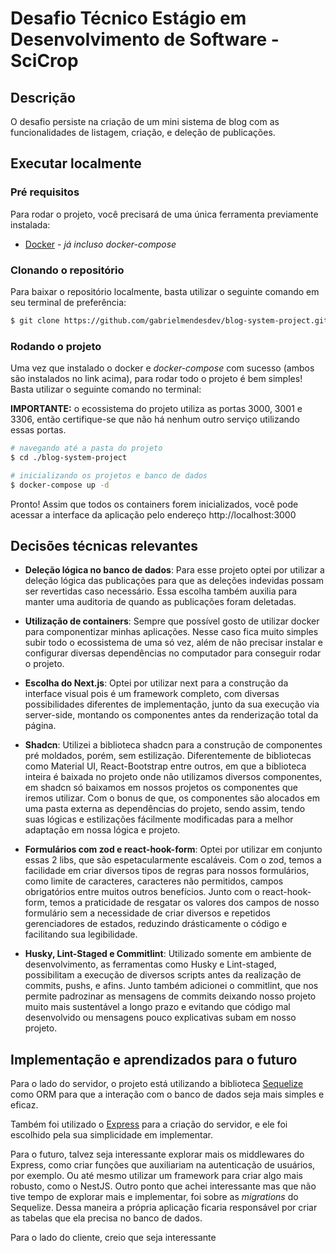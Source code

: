 # Desafio Técnico Estágio em Desenvolvimento de Software - SciCrop


## Descrição

O desafio persiste na criação de um mini sistema de blog com as funcionalidades de listagem, criação, e deleção de publicações. 

## Executar localmente

### Pré requisitos

Para rodar o projeto, você precisará de uma única ferramenta previamente instalada:

- [Docker](https://docs.docker.com/desktop/setup/install/windows-install/) - *já incluso docker-compose*

### Clonando o repositório 

Para baixar o repositório localmente, basta utilizar o seguinte comando em seu terminal de preferência:

```bash
$ git clone https://github.com/gabrielmendesdev/blog-system-project.git
```

### Rodando o projeto

<p>Uma vez que instalado o docker e <i>docker-compose</i> com sucesso (ambos são instalados no link acima), para rodar todo o projeto é bem simples! Basta utilizar o seguinte comando no terminal:</p>

<p><strong>IMPORTANTE:</strong> o ecossistema do projeto utiliza as portas 3000, 3001 e 3306, então certifique-se que não há nenhum outro serviço utilizando essas portas.</p>

```bash
# navegando até a pasta do projeto
$ cd ./blog-system-project

# inicializando os projetos e banco de dados
$ docker-compose up -d
```

Pronto! Assim que todos os containers forem inicializados, você pode acessar a interface da aplicação pelo endereço http://localhost:3000

## Decisões técnicas relevantes

- <strong>Deleção lógica no banco de dados</strong>: Para esse projeto optei por utilizar a deleção lógica das publicações para que as deleções indevidas possam ser revertidas caso necessário. Essa escolha também auxilia para manter uma auditoria de quando as publicações foram deletadas.

- <strong>Utilização de containers</strong>: Sempre que possível gosto de utilizar docker para componentizar minhas aplicações. Nesse caso fica muito simples subir todo o ecossistema de uma só vez, além de não precisar instalar e configurar diversas dependências no computador para conseguir rodar o projeto.

- <strong>Escolha do Next.js</strong>: Optei por utilizar next para a construção da interface visual pois é um framework completo, com diversas possibilidades diferentes de implementação, junto da sua execução via server-side, montando os componentes antes da renderização total da página.

- <strong>Shadcn</strong>: Utilizei a biblioteca shadcn para a construção de componentes pré moldados, porém, sem estilização. Diferentemente de bibliotecas como Material UI, React-Bootstrap entre outros, em que a biblioteca inteira é baixada no projeto onde não utilizamos diversos componentes, em shadcn só baixamos em nossos projetos os componentes que iremos utilizar. Com o bonus de que, os componentes são alocados em uma pasta externa as dependências do projeto, sendo assim, tendo suas lógicas e estilizações fácilmente modificadas para a melhor adaptação em nossa lógica e projeto.

- <strong>Formulários com zod e react-hook-form</strong>: Optei por utilizar em conjunto essas 2 libs, que são espetacularmente escaláveis. Com o zod, temos a facilidade em criar diversos tipos de regras para nossos formulários, como limite de caracteres, caracteres não permitidos, campos obrigatórios entre muitos outros benefícios. Junto com o react-hook-form, temos a praticidade de resgatar os valores dos campos de nosso formulário sem a necessidade de criar diversos e repetidos gerenciadores de estados, reduzindo drásticamente o código e facilitando sua legibilidade. 

- <strong>Husky, Lint-Staged e Commitlint</strong>: Utilizado somente em ambiente de desenvolvimento, as ferramentas como Husky e Lint-staged, possibilitam a execução de diversos scripts antes da realização de commits, pushs, e afins. Junto também adicionei o commitlint, que nos permite padrozinar as mensagens de commits deixando nosso projeto muito mais sustentável a longo prazo e evitando que código mal desenvolvido ou mensagens pouco explicativas subam em nosso projeto.


## Implementação e aprendizados para o futuro

<p>Para o lado do servidor, o projeto está utilizando a biblioteca <a href="https://sequelize.org/">Sequelize</a> como ORM para que a interação com o banco de dados seja mais simples e eficaz.</p>

<p>Também foi utilizado o <a href="https://expressjs.com/pt-br/">Express</a> para a criação do servidor, e ele foi escolhido pela sua simplicidade em implementar.</p>

<p>Para o futuro, talvez seja interessante explorar mais os middlewares do Express, como criar funções que auxiliariam na autenticação de usuários, por exemplo. Ou até mesmo utilizar um framework para criar algo mais robusto, como o NestJS. Outro ponto que achei interessante mas que não tive tempo de explorar mais e implementar, foi sobre as <i>migrations</i> do Sequelize. Dessa maneira a própria aplicação ficaria responsável por criar as tabelas que ela precisa no banco de dados.</p>

<p>Para o lado do cliente, creio que seja interessante </p>
